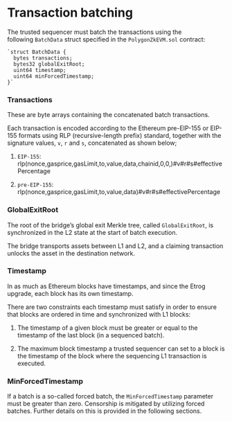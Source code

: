 Transaction batching
====================
The trusted sequencer must batch the transactions using the following `BatchData` struct specified in the `PolygonZkEVM.sol` contract:

```
`struct BatchData {
  bytes transactions;
  bytes32 globalExitRoot;
  uint64 timestamp;
  uint64 minForcedTimestamp;
}`
```


### Transactions

​These are byte arrays containing the concatenated batch transactions.

​Each transaction is encoded according to the Ethereum pre-EIP-155 or EIP-155 formats using RLP (recursive-length prefix) standard, together with the signature values,  `v`,  `r`  and  `s`, concatenated as shown below;

1.  `EIP-155`:  rlp(nonce,gasprice,gasLimit,to,value,data,chainid,0,0,)#v#r#s#effectivePercentage
    
2.  `pre-EIP-155`:  rlp(nonce,gasprice,gasLimit,to,value,data)#v#r#s#effectivePercentage
    

### GlobalExitRoot

The root of the bridge’s global exit Merkle tree, called  `GlobalExitRoot`, is synchronized in the L2 state at the start of batch execution.

The bridge transports assets between L1 and L2, and a claiming transaction unlocks the asset in the destination network.

### Timestamp

​In as much as Ethereum blocks have timestamps, and since the Etrog upgrade, each block has its own timestamp.

​There are two constraints each timestamp must satisfy in order to ensure that blocks are ordered in time and synchronized with L1 blocks:

1.  The timestamp of a given block must be greater or equal to the timestamp of the last block (in a sequenced batch).
    
2.  The maximum block timestamp a trusted sequencer can set to a block is the timestamp of the block where the sequencing L1 transaction is executed.
    

### MinForcedTimestamp

If a batch is a so-called forced batch, the  `MinForcedTimestamp`  parameter must be greater than zero. Censorship is mitigated by utilizing forced batches. Further details on this is provided in the following sections.
